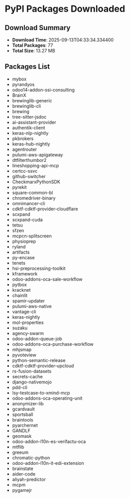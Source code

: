 # PyPI Packages Downloaded

## Download Summary
- **Download Time**: 2025-09-13T04:33:34.334400
- **Total Packages**: 77
- **Total Size**: 13.27 MB

## Packages List
- mybox
- pyrandyos
- odoo14-addon-ssi-consulting
- BrainX
- brewinglib-generic
- brewinglib-cli
- brewing
- tree-sitter-jsdoc
- ai-assistant-provider
- authentik-client
- keras-nlp-nightly
- pkbrokers
- keras-hub-nightly
- agentrouter
- pulumi-aws-apigateway
- dtfilterthumbor2
- lineshopping-api-mcp
- certcc-ssvc
- github-switcher
- CheckmarxPythonSDK
- pyrekit
- square-common-bl
- chromedriver-binary
- omnimancer-cli
- cdktf-cdktf-provider-cloudflare
- scxpand
- scxpand-cuda
- tetsu
- sfzen
- mcpcn-splitscreen
- physioprep
- ryland
- artifacts
- py-encase
- tenets
- hsi-preprocessing-toolkit
- kframework
- odoo-addons-oca-sale-workflow
- pytbox
- kracknet
- chainlit
- spamir-updater
- pulumi-aws-native
- vantage-cli
- keras-nightly
- mol-properties
- suzaku
- agency-swarm
- odoo-addon-queue-job
- odoo-addons-oca-purchase-workflow
- mhjsmap
- pyvoteview
- python-semantic-release
- cdktf-cdktf-provider-upcloud
- rs-fusion-datasets
- secrets-cache
- django-nativemojo
- pdd-cli
- lsy-testcase-to-xmind-mcp
- odoo-addons-oca-operating-unit
- anonymizer-lib
- gcardvault
- sportsball
- braintools
- pyarchernet
- GANDLF
- geomask
- odoo-addon-l10n-es-verifactu-oca
- mtflib
- greeum
- chromatic-python
- odoo-addon-l10n-it-edi-extension
- brainstate
- aider-code
- aliyah-predictor
- mcpm
- pygamejr

